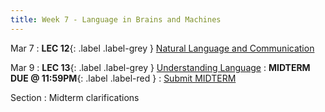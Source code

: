 ```yaml
---
title: Week 7 - Language in Brains and Machines
---
```


Mar 7
: **LEC 12**{: .label .label-grey } [Natural Language and Communication](#)


Mar 9
:  **LEC 13**{: .label .label-grey } [Understanding Language](#)
:  **MIDTERM DUE @ 11:59PM**{: .label .label-red }
    : [Submit MIDTERM](https://canvas.harvard.edu/courses/97916/assignments/532853)

Section
: Midterm clarifications
